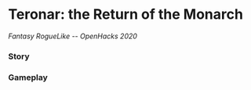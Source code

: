 # Teronar: the Return of the Monarch
*Fantasy RogueLike -- OpenHacks 2020*

### Story

### Gameplay

